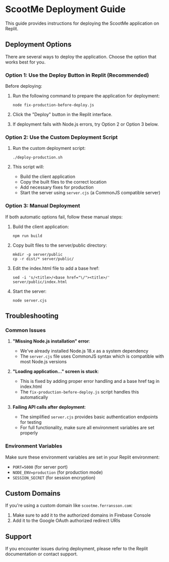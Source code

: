 # ScootMe Deployment Guide

This guide provides instructions for deploying the ScootMe application on Replit.

## Deployment Options

There are several ways to deploy the application. Choose the option that works best for you.

### Option 1: Use the Deploy Button in Replit (Recommended)

Before deploying:

1. Run the following command to prepare the application for deployment:
   ```
   node fix-production-before-deploy.js
   ```

2. Click the "Deploy" button in the Replit interface.

3. If deployment fails with Node.js errors, try Option 2 or Option 3 below.

### Option 2: Use the Custom Deployment Script

1. Run the custom deployment script:
   ```
   ./deploy-production.sh
   ```

2. This script will:
   - Build the client application
   - Copy the built files to the correct location
   - Add necessary fixes for production
   - Start the server using `server.cjs` (a CommonJS compatible server)

### Option 3: Manual Deployment

If both automatic options fail, follow these manual steps:

1. Build the client application:
   ```
   npm run build
   ```

2. Copy built files to the server/public directory:
   ```
   mkdir -p server/public
   cp -r dist/* server/public/
   ```

3. Edit the index.html file to add a base href:
   ```
   sed -i 's/<title>/<base href="\/"><title>/' server/public/index.html
   ```

4. Start the server:
   ```
   node server.cjs
   ```

## Troubleshooting

### Common Issues

1. **"Missing Node.js installation" error**:
   - We've already installed Node.js 18.x as a system dependency
   - The `server.cjs` file uses CommonJS syntax which is compatible with most Node.js versions

2. **"Loading application..." screen is stuck**:
   - This is fixed by adding proper error handling and a base href tag in index.html
   - The `fix-production-before-deploy.js` script handles this automatically

3. **Failing API calls after deployment**:
   - The simplified `server.cjs` provides basic authentication endpoints for testing
   - For full functionality, make sure all environment variables are set properly

### Environment Variables

Make sure these environment variables are set in your Replit environment:

- `PORT=5000` (for server port)
- `NODE_ENV=production` (for production mode)
- `SESSION_SECRET` (for session encryption)

## Custom Domains

If you're using a custom domain like `scootme.ferransson.com`:

1. Make sure to add it to the authorized domains in Firebase Console
2. Add it to the Google OAuth authorized redirect URIs

## Support

If you encounter issues during deployment, please refer to the Replit documentation or contact support.